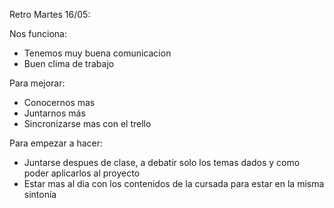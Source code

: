 Retro Martes 16/05:

Nos funciona:

* Tenemos muy buena comunicacion
* Buen clima de trabajo

Para mejorar:

* Conocernos mas
* Juntarnos más
* Sincronizarse mas con el trello

Para empezar a hacer:

* Juntarse despues de clase, a debatir solo los temas  dados y como poder aplicarlos al proyecto
* Estar mas al dia con los contenidos de la cursada para estar en la misma sintonía

